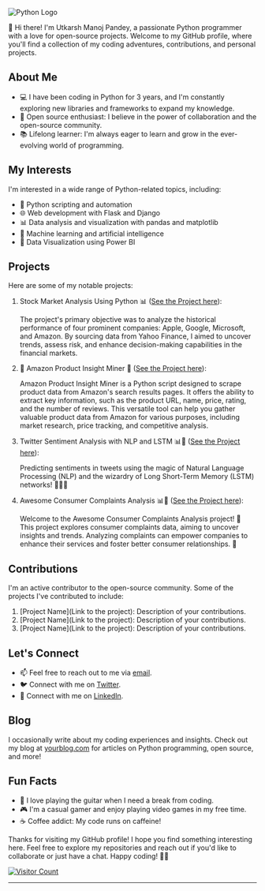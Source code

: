 
![Python Logo](https://www.python.org/static/community_logos/python-logo.png)

👋 Hi there! I'm Utkarsh Manoj Pandey, a passionate Python programmer with a love for open-source projects. Welcome to my GitHub profile, where you'll find a collection of my coding adventures, contributions, and personal projects.

## About Me

- 💻 I have been coding in Python for 3 years, and I'm constantly exploring new libraries and frameworks to expand my knowledge.
- 🌟 Open source enthusiast: I believe in the power of collaboration and the open-source community.
- 📚 Lifelong learner: I'm always eager to learn and grow in the ever-evolving world of programming.

## My Interests

I'm interested in a wide range of Python-related topics, including:

- 🐍 Python scripting and automation
- 🌐 Web development with Flask and Django
- 📊 Data analysis and visualization with pandas and matplotlib
- 🤖 Machine learning and artificial intelligence
- 🚀 Data Visualization using Power BI

## Projects

Here are some of my notable projects:

1. Stock Market Analysis Using Python 📊
   ([See the Project here](https://github.com/utkarsh-manoj-pandey/Stock-Market-Analysis-Using-Python--)):
   
   The project's primary objective was to analyze the historical performance of four prominent companies: Apple, Google, Microsoft, and Amazon. By sourcing data from Yahoo Finance, I aimed to uncover trends,
   assess risk, and enhance decision-making capabilities in the financial markets.
2. 🛒 Amazon Product Insight Miner 🌟
    ([See the Project here](https://github.com/utkarsh-manoj-pandey/-Amazon-Product-Insight-Miner-)):

   Amazon Product Insight Miner is a Python script designed to scrape product data from Amazon's search results pages. It offers the ability to extract key information, such as the product URL, name, price,
   rating, and the number of reviews. This versatile tool can help you gather valuable product data from Amazon for various purposes, including market research, price tracking, and competitive analysis.
3. Twitter Sentiment Analysis with NLP and LSTM 📊🚀
   ([See the Project here](https://github.com/utkarsh-manoj-pandey/Twitter-Sentiment-Analysis-with-NLP-and-LSTM)):
   
   Predicting sentiments in tweets using the magic of Natural Language Processing (NLP) and the wizardry of Long Short-Term Memory (LSTM) networks! 🧙‍♂️✨
4. Awesome Consumer Complaints Analysis 📊💬
   ([See the Project here](https://github.com/utkarsh-manoj-pandey/-Consumer-Insight-Explorer-)):
   
   Welcome to the Awesome Consumer Complaints Analysis project! 🎉 This project explores consumer complaints data, aiming to uncover insights and trends. Analyzing complaints can empower companies to enhance their services and foster 
   better consumer relationships. 🚀
## Contributions

I'm an active contributor to the open-source community. Some of the projects I've contributed to include:

1. [Project Name](Link to the project): Description of your contributions.
2. [Project Name](Link to the project): Description of your contributions.
3. [Project Name](Link to the project): Description of your contributions.

## Let's Connect

- 📫 Feel free to reach out to me via [email](utkarsh.manoj.pandey@gmail.com).
- 🐦 Connect with me on [Twitter](https://twitter.com/_Pandey_Utkarsh).
- 💼 Connect with me on [LinkedIn](https://linkedin.com/in/itsutkarshpandey/).

## Blog

I occasionally write about my coding experiences and insights. Check out my blog at [yourblog.com](https://yourblog.com) for articles on Python programming, open source, and more!

## Fun Facts

- 🎵 I love playing the guitar when I need a break from coding.
- 🎮 I'm a casual gamer and enjoy playing video games in my free time.
- ☕ Coffee addict: My code runs on caffeine!

Thanks for visiting my GitHub profile! I hope you find something interesting here. Feel free to explore my repositories and reach out if you'd like to collaborate or just have a chat. Happy coding! 🚀🐍

[![Visitor Count](https://visitor-badge.glitch.me/badge?page_id=utkarsh-manoj-pandey.utkarsh-manoj-pandey)](https://github.com/utkarsh-manoj-pandey)

---
